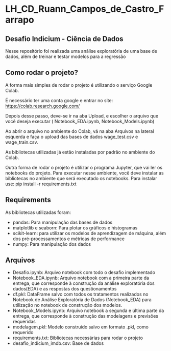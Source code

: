# LH_CD_Ruann_Campos_de_Castro_Farrapo
## Desafio Indicium - Ciência de Dados

Nesse repositório foi realizada uma análise exploratória de uma base de dados, além de treinar e testar modelos para a regressão 

## Como rodar o projeto? 
A forma mais simples de rodar o projeto é utilizando o serviço Google Colab. 

É necessário ter uma conta google e entrar no site: https://colab.research.google.com/

Depois desse passo, deve-se ir na aba Upload, e escolher o arquivo que você deseja executar ( Notebook_EDA.ipynb, Notebook_Models.ipynb)

Ao abrir o arquivo no ambiente do Colab, vá na aba Arquivos na lateral esquerda e faça o upload das bases de dados wage_test.csv e wage_train.csv. 

As bibliotecas utilizadas já estão instaladas por padrão no ambiente do Colab.

Outra forma de rodar o projeto é utilizar o programa Jupyter, que vai ler os notebooks do projeto. Para executar nesse ambiente, você deve instalar as bibliotecas no ambiente que será executado os notebooks. Para instalar use: pip install -r requirements.txt

## Requirements   
As bibliotecas utilizadas foram: 
- pandas: Para manipulação das bases de dados
- matplotlib e seaborn: Para plotar os gráficos e histogramas
- scikit-learn: para utilizar os modelos de aprendizagem de máquina, além dos pré-processamentos e métricas de performance
- numpy: Para manipulação dos dados

## Arquivos
- Desafio.ipynb: Arquivo notebook com todo o desafio implementado
- Notebook_EDA.ipynb: Arquivo notebook com a primeira parte da entrega, que corresponde à construção da análise exploratória dos dados(EDA) e as respostas dos questionamentos
- df.pkl: DataFrame salvo com todos os tratamentos realizados no Notebook de Análise Exploratória de Dados (Notebook_EDA) para utilização no notebook de construção dos modelos.
- Notebook_Models.ipynb: Arquivo notebook a segunda e última parte da entrega, que corresponde à construção das modelagens e previsões requeridas
- modelagem.pkl: Modelo construído salvo em formato .pkl, como requerido
- requirements.txt: Bibliotecas necessárias para rodar o projeto
- desafio_indicium_imdb.csv: Base de dados 